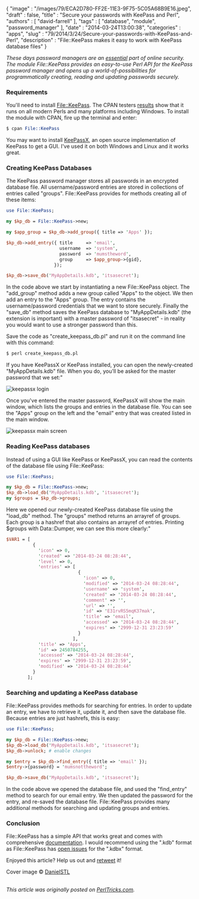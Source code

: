{
   "image" : "/images/79/ECA2D780-FF2E-11E3-9F75-5C05A68B9E16.jpeg",
   "draft" : false,
   "title" : "Secure your passwords with KeePass and Perl",
   "authors" : [
      "david-farrell"
   ],
   "tags" : [
      "database",
      "module",
      "password_manager"
   ],
   "date" : "2014-03-24T13:00:38",
   "categories" : "apps",
   "slug" : "79/2014/3/24/Secure-your-passwords-with-KeePass-and-Perl",
   "description" : "File::KeePass makes it easy to work with KeePass database files"
}


*These days password managers are an [essential](http://arstechnica.com/information-technology/2013/06/the-secret-to-online-safety-lies-random-characters-and-a-password-manager/) part of online security. The module File::KeePass provides an easy-to-use Perl API for the KeePass password manager and opens up a world-of-possibilities for programmatically creating, reading and updating passwords securely.*

### Requirements

You'll need to install [File::KeePass](https://metacpan.org/pod/File::KeePass). The CPAN testers [results](http://matrix.cpantesters.org/?dist=File-KeePass+2.03) show that it runs on all modern Perls and many platforms including Windows. To install the module with CPAN, fire up the terminal and enter:

```perl
$ cpan File::KeePass
```

You may want to install [KeePassX](https://www.keepassx.org/), an open source implementation of KeePass to get a GUI. I've used it on both Windows and Linux and it works great.

### Creating KeePass Databases

The KeePass password manager stores all passwords in an encrypted database file. All username/password entries are stored in collections of entries called "groups". File::KeePass provides for methods creating all of these items:

```perl
use File::KeePass;

my $kp_db = File::KeePass->new;

my $app_group = $kp_db->add_group({ title => 'Apps' });

$kp_db->add_entry({ title     => 'email',
                    username  => 'system',
                    password  => 'mumstheword',
                    group     => $app_group->{gid},
                  });

$kp_db->save_db('MyAppDetails.kdb', 'itsasecret');
```

In the code above we start by instantiating a new File::KeePass object. The "add\_group" method adds a new group called "Apps" to the object. We then add an entry to the "Apps" group. The entry contains the username/password credentials that we want to store securely. Finally the "save\_db" method saves the KeePass database to "MyAppDetails.kdb" (the extension is important) with a master password of "itsasecret" - in reality you would want to use a stronger password than this.

Save the code as "create\_keepass\_db.pl" and run it on the command line with this command:

```perl
$ perl create_keepass_db.pl
```

If you have KeePassX or KeePass installed, you can open the newly-created "MyAppDetails.kdb" file. When you do, you'll be asked for the master password that we set:"

![keepassx login](/images/79/keepassx_login.png)

Once you've entered the master password, KeePassX will show the main window, which lists the groups and entries in the database file. You can see the "Apps" group on the left and the "email" entry that was created listed in the main window.

![keepassx main screen](/images/79/keepassx_group_entry_added.png)

### Reading KeePass databases

Instead of using a GUI like KeePass or KeePassX, you can read the contents of the database file using File::KeePass:

```perl
use File::KeePass;

my $kp_db = File::KeePass->new;
$kp_db->load_db('MyAppDetails.kdb', 'itsasecret');
my $groups = $kp_db->groups;
```

Here we opened our newly-created KeePass database file using the "load\_db" method. The "groups" method returns an arrayref of groups. Each group is a hashref that also contains an arrayref of entries. Printing $groups with Data::Dumper, we can see this more clearly:"

```perl
$VAR1 = [
          {
            'icon' => 0,
            'created' => '2014-03-24 08:28:44',
            'level' => 0,
            'entries' => [
                           {
                             'icon' => 0,
                             'modified' => '2014-03-24 08:28:44',
                             'username' => 'system',
                             'created' => '2014-03-24 08:28:44',
                             'comment' => '',
                             'url' => '',
                             'id' => 'E31rvRS5mqK37mak',
                             'title' => 'email',
                             'accessed' => '2014-03-24 08:28:44',
                             'expires' => '2999-12-31 23:23:59'
                           }
                         ],
            'title' => 'Apps',
            'id' => 2450784255,
            'accessed' => '2014-03-24 08:28:44',
            'expires' => '2999-12-31 23:23:59',
            'modified' => '2014-03-24 08:28:44'
          }
        ];
```

### Searching and updating a KeePass database

File::KeePass provides methods for searching for entries. In order to update an entry, we have to retrieve it, update it, and then save the database file. Because entries are just hashrefs, this is easy:

```perl
use File::KeePass;

my $kp_db = File::KeePass->new;
$kp_db->load_db('MyAppDetails.kdb', 'itsasecret');
$kp_db->unlock; # enable changes

my $entry = $kp_db->find_entry({ title => 'email' }); 
$entry->{password} = 'mumsnottheword';

$kp_db->save_db('MyAppDetails.kdb', 'itsasecret');
```

In the code above we opened the database file, and used the "find\_entry" method to search for our email entry. We then updated the password for the entry, and re-saved the database file. File::KeePass provides many additional methods for searching and updating groups and entries.

### Conclusion

File::KeePass has a simple API that works great and comes with comprehensive [documentation](https://metacpan.org/pod/File::KeePass). I would recommend using the ".kdb" format as File::KeePass has [open issues](https://rt.cpan.org/Public/Dist/Display.html?Name=File-KeePass) for the ".kdbx" format.

Enjoyed this article? Help us out and [retweet](https://twitter.com/intent/tweet?original_referer=http%3A%2F%2Fperltricks.com%2Farticle%2F79%2F2014%2F3%2F24%2FSecure-your-passwords-with-KeePass-and-Perl&text=Secure+your+passwords+with+KeePass+and+Perl&tw_p=tweetbutton&url=http%3A%2F%2Fperltricks.com%2Farticle%2F79%2F2014%2F3%2F24%2FSecure-your-passwords-with-KeePass-and-Perl&via=perltricks) it!

Cover image © [DanielSTL](http://www.flickr.com/photos/danielsphotography/466435567/sizes/o/)

\
*This article was originally posted on [PerlTricks.com](http://perltricks.com).*
